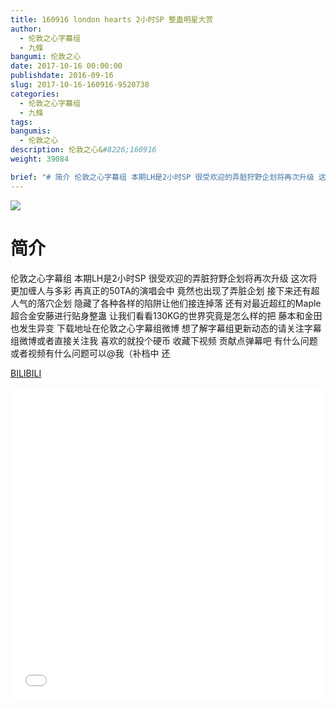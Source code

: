 ```yaml
---
title: 160916 london hearts 2小时SP 整蛊明星大赏
author: 
  - 伦敦之心字幕组
  - 九條
bangumi: 伦敦之心
date: 2017-10-16 00:00:00
publishdate: 2016-09-16
slug: 2017-10-16-160916-9520738
categories: 
  - 伦敦之心字幕组
  - 九條
tags: 
bangumis: 
  - 伦敦之心
description: 伦敦之心&#8226;160916
weight: 39084

brief: "# 简介 伦敦之心字幕组 本期LH是2小时SP 很受欢迎的弄脏狩野企划将再次升级 这次将更加缠人与多彩 再真正的50TA的演唱会中 竟然也出现了弄脏企划 接下来还有超人气的落穴企划 隐藏了各种各样的陷阱让他们接连掉落 还有对最近超红的Maple超合金安藤进行贴身整蛊 让我们看看130KG的世界究竟是怎么样的把 藤本和金田也发生异变 下载地址在伦敦之心字幕组微博 想了解字幕组更新动态的请关注字幕组微博或者直接关注我 喜欢的就投个硬币 收藏下视频 贡献点弹幕吧 有什么问题或者视频有什么问题可以@我（补档中 还"
---
```


![](https://i.imgur.com/QgTKg3s.jpg)

# 简介  
伦敦之心字幕组
本期LH是2小时SP 很受欢迎的弄脏狩野企划将再次升级 这次将更加缠人与多彩 再真正的50TA的演唱会中 竟然也出现了弄脏企划 接下来还有超人气的落穴企划 隐藏了各种各样的陷阱让他们接连掉落 还有对最近超红的Maple超合金安藤进行贴身整蛊 让我们看看130KG的世界究竟是怎么样的把 藤本和金田也发生异变 下载地址在伦敦之心字幕组微博 想了解字幕组更新动态的请关注字幕组微博或者直接关注我 喜欢的就投个硬币 收藏下视频 贡献点弹幕吧 有什么问题或者视频有什么问题可以@我（补档中 还

  [BILIBILI](https://www.bilibili.com/video/av9520738/)


<div class="vcontainer">  <iframe class='video' src="//www.bilibili.com/blackboard/player.html?aid=9520738" width="100%" height="500" frameborder="0" allowfullscreen="allowfullscreen"></iframe></div>
